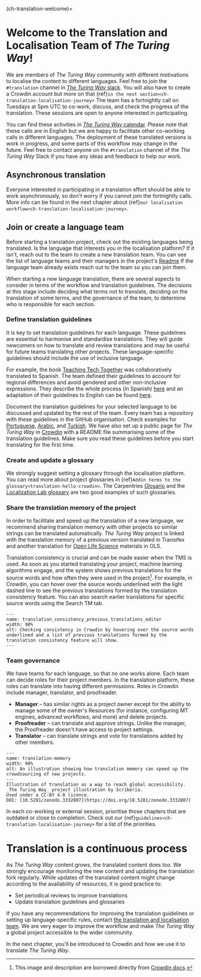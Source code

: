 (ch-translation-welcome)=
# Welcome to the Translation and Localisation Team of _The Turing Way_!

We are members of _The Turing Way_ community with different motivations to localise the content to different languages.
Feel free to join the `#translation` channel in [_The Turing Way_ slack](https://theturingway.slack.com).
You will also have to create a Crowdin account but more on that {ref}`in the next section<ch-translation-localisation-journey>`
The team has a fortnightly call on Tuesdays at 5pm UTC to co-work, discuss, and check the progress of the translation.
These sessions are open to anyone interested in participating.

You can find these activities in [_The Turing Way_ calendar](https://calendar.google.com/calendar?cid=dGhldHVyaW5nd2F5QGdtYWlsLmNvbQ).
Please note that these calls are in English but we are happy to facilitate other co-working calls in different languages.
The deployment of these translated versions is work in progress, and some parts of this workflow may change in the future. Feel free to contact anyone on the `#translation` channel of the _The Turing Way_ Slack if you have any ideas and feedback to help our work.

## Asynchronous translation

Everyone interested in participating in a translation effort should be able to work asynchronously, so don't worry if you cannot join the fortnightly calls. More info can be found in the next chapter about {ref}`our localisation workflow<ch-translation-localisation-journey>`.

## Join or create a language team

Before starting a translation project, check out the existing languages being translated.
Is the language that interests you in the localisation platform? If it isn't, reach out to the team to create a new translation team.
You can see the list of language teams and their managers in the project's [Readme](https://turingway.crowdin.com/turing-way#readme/)
If the language team already exists reach out to the team so you can join them.

When starting a new language translation, there are several aspects to consider in terms of the workflow and translation guidelines.
The decisions at this stage include deciding what terms not to translate, deciding on the translation of some terms, and the governance of the team, to determine who is responsible for each section.

### Define translation guidelines

It is key to set translation guidelines for each language.
These guidelines are essential to harmonise and standardise translations.
They will guide newcomers on how to translate and review translations and may be useful for future teams translating other projects.
These language-specific guidelines should include the use of inclusive language.

For example, the book [Teaching Tech Together](https://teachtogether.tech/) was collaboratively translated to Spanish.
The team defined their guidelines to account for regional differences and avoid gendered and other non-inclusive expressions.
They describe the whole process (in Spanish) [here](https://teachtogether.tech/es/index.html#s:traduccion) and an adaptation of their guidelines to English can be found [here](https://github.com/gvwilson/teachtogether.tech#translations).

Document the translation guidelines for your selected language to be discussed and updated by the rest of the team.
Every team has a repository with these guidelines in the GitHub organisation. 
Check examples for
[Portuguese](https://github.com/TWTranslation/Portuguese_specific_translation_guidelines), [Arabic](https://github.com/TWTranslation/Arabic-specific-Translation-rules), and [Turkish](https://github.com/TWTranslation/Turkish-specific-Translation-rules).
We have also set up a public page for _The Turing Way_ in [Crowdin](https://turingway.crowdin.com/turing-way) with a README file summarising some of the translation guidelines. 
Make sure you read these guidelines before you start translating for the first time.


### Create and update a glossary

We strongly suggest setting a glossary through the localisation platform.
You can read more about project glossaries in {ref}`Addin terms to the glossary<translation-hello-crowdin>`.
The Carpentries [Glosario](https://glosario.carpentries.org/) and the [Localization Lab glossary](https://www.localizationlab.org/glossaries) are two good examples of such glossaries.

### Share the translation memory of the project

In order to facilitate and speed up the translation of a new language, we recommend sharing translation memory with other projects so similar strings can be translated automatically.
_The Turing Way_ project is linked with the translation memory of a previous version translated in Transifex and another translation for [Open Life Science](https://openlifesci.org/) materials in OLS.

Translation consistency is crucial and can be made easier when the TMS is used.
As soon as you started translating your project, machine learning algorithms engage, and the system shows previous translations for the source words and how often they were used in the project[^1]. 
For example, in Crowdin, you can hover over the source words underlined with the light dashed line to see the previous translations formed by the translation consistency feature. 
You can also search earlier translations for specific source words using the Search TM tab.

```{figure} ../../figures/translation-consistency-previous-translations-editor.*
---
name: translation_consistency_previous_translations_editor
width: 90%
alt: Checking consistency in Crowdin by hovering over the source words underlined and a list of previous translations formed by the translation consistency feature will show.
---
```


### Team governance

We have teams for each language, so that no one works alone.
Each team can decide roles for their project members.
In the translation platform, these roles can translate into having different permissions. 
Roles in Crowdin include manager, translator, and proofreader.
- **Manager** – has similar rights as a project owner except for the ability to manage some of the owner's Resources (for instance, configuring MT engines, advanced workflows, and more) and delete projects.
- **Proofreader** – can translate and approve strings.
Unlike the manager, the Proofreader doesn't have access to project settings.
- **Translator** – can translate strings and vote for translations added by other members.


```{figure} ../../figures/translation-memory-animation.*
---
name: translation-memory
width: 90%
alt: An illustration showing how translation memory can speed up the crowdsourcing of new projects.
---
Illustration of translation as a way to reach global accessibility. _The Turing Way_ project illustration by Scriberia.
Used under a CC-BY 4.0 licence.
DOI: [10.5281/zenodo.3332807](https://doi.org/10.5281/zenodo.3332807)
```  


In each co-working or external session, prioritise those chapters that are outdated or close to completion. 
Check out our {ref}`guidelines<ch-translation-localisation-journey>` for a list of the priorities.

# Translation is a continuous process

As _The Turing Way_ content grows, the translated content does too. 
We strongly encourage monitoring the new content and updating the translation fork regularly.
While updates of the translated content might change according to the availability of resources, it is good practice to:

* Set periodical reviews to improve translations
* Update translation guidelines and glossaries

If you have any recommendations for improving the translation guidelines or setting up language-specific rules, contact [the translation and localisation team](https://github.com/the-turing-way/the-turing-way/blob/main/ways_of_working.md).
We are very eager to improve the workflow and make _The Turing Way_ a global project accessible to the wider community.


In the next chapter, you'll be introduced to  Crowdin and how we use it to translate _The Turing Way_.
[^1]: This image and description are borrowed directly from [Crowdin docs](https://support.crowdin.com/translation-consistency/).
